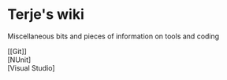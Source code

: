 # Terje's wiki

Miscellaneous bits and pieces of information on tools and coding

[[Git]]  
[NUnit]  
[Visual Studio]  

